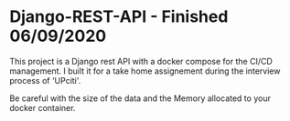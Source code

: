 # Django-REST-API - Finished 06/09/2020

This project is a Django rest API with a docker compose for the CI/CD management.
I built it for a take home assignement during the interview process of 'UPciti'.

Be careful with the size of the data and the Memory allocated to your docker container.
